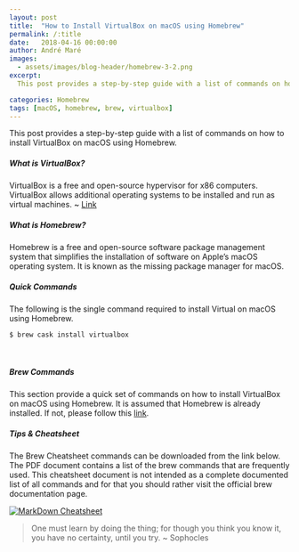 ```yaml
---
layout: post
title:  "How to Install VirtualBox on macOS using Homebrew"
permalink: /:title
date:   2018-04-16 00:00:00
author: André Maré
images:
  - assets/images/blog-header/homebrew-3-2.png
excerpt:
  This post provides a step-by-step guide with a list of commands on how to install VirtualBox on macOS using Homebrew. VirtualBox is a free and open-source hypervisor for x86 computers. VirtualBox allows additional operating systems to be installed and run as virtual machines.

categories: Homebrew
tags: [macOS, homebrew, brew, virtualbox]
---
```


This post provides a step-by-step guide with a list of commands on how to install VirtualBox on macOS using Homebrew.

##### What is VirtualBox?
VirtualBox is a free and open-source hypervisor for x86 computers. VirtualBox allows additional operating systems to be installed and run as virtual machines. ~ [Link][1]

##### What is Homebrew?
Homebrew is a free and open-source software package management system that simplifies the installation of software on Apple’s macOS operating system. It is known as the missing package manager for macOS.

##### Quick Commands
The following is the single command required to install Virtual on macOS using Homebrew.
```console
$ brew cask install virtualbox
```
<br/>

##### Brew Commands
This section provide a quick set of commands on how to install VirtualBox on macOS using Homebrew. It is assumed that Homebrew is already installed. If not, please follow this [link][2].

<script src="https://gist.github.com/Code2Bits/9c2f9c5a8a2fe3827b85af323a5d5675.js"></script>

##### Tips & Cheatsheet
The Brew Cheatsheet commands can be downloaded from the link below. The PDF document contains a list of the brew commands that are frequently used. This cheatsheet document is not intended as a complete documented list of all commands and for that you should rather visit the official brew documentation page.

[![MarkDown Cheatsheet][3]][4]

> One must learn by doing the thing; for though you think you know it, you have no certainty, until you try. ~ Sophocles

[1]: https://www.virtualbox.org/
[2]: https://brew.sh/
[3]: {{site.url}}/assets/images/cheatsheets/cheatsheet-homebrew.jpg
[4]: {{site.url}}/assets/cheatsheets/cheatsheet-homebrew.pdf
